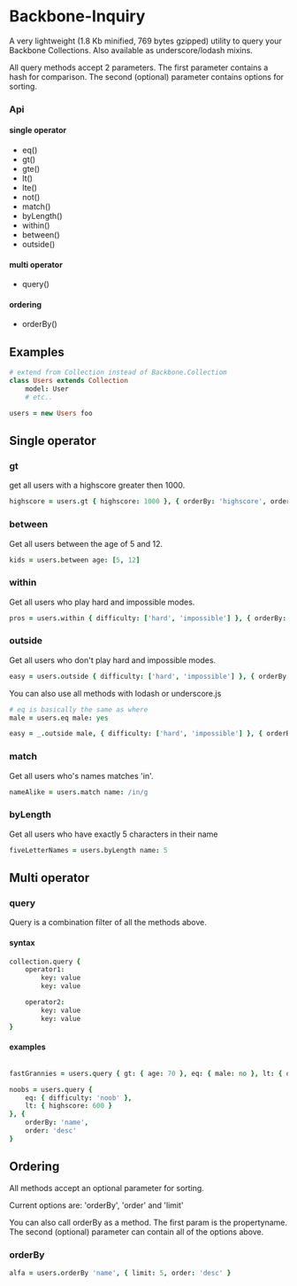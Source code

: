 # Backbone-Inquiry

A very lightweight (1.8 Kb minified, 769 bytes gzipped) utility to query your Backbone Collections. Also available as underscore/lodash mixins.

All query methods accept 2 parameters. The first parameter contains a hash for comparison. The second (optional) parameter contains options for sorting.

### Api

#### single operator
* eq()
* gt()
* gte()
* lt()
* lte()
* not()
* match()
* byLength()
* within()
* between()
* outside()

#### multi operator
* query()

#### ordering
* orderBy()


## Examples


```coffeescript
# extend from Collection instead of Backbone.Collectiom
class Users extends Collection
    model: User
    # etc..

users = new Users foo
```

## Single operator

### gt

get all users with a highscore greater then 1000.

```coffeescript
highscore = users.gt { highscore: 1000 }, { orderBy: 'highscore', order: 'desc' }
```


### between

Get all users between the age of 5 and 12.

```coffeescript
kids = users.between age: [5, 12]
```

### within

Get all users who play hard and impossible modes.

```coffeescript
pros = users.within { difficulty: ['hard', 'impossible'] }, { orderBy: 'age', order: 'asc', limit: 5 }
```

### outside

Get all users who don't play hard and impossible modes.

```coffeescript
easy = users.outside { difficulty: ['hard', 'impossible'] }, { orderBy: 'highscore', limit: 5 }
```

You can also use all methods with lodash or underscore.js

```coffeescript
# eq is basically the same as where
male = users.eq male: yes

easy = _.outside male, { difficulty: ['hard', 'impossible'] }, { orderBy: 'highscore', limit: 5 }
```

### match

Get all users who's names matches 'in'.

```coffeescript
nameAlike = users.match name: /in/g
```

### byLength

Get all users who have exactly 5 characters in their name

```coffeescript
fiveLetterNames = users.byLength name: 5
```


## Multi operator

### query
Query is a combination filter of all the methods above.

#### syntax

```coffeescript
collection.query {
    operator1:
        key: value
        key: value

    operator2:
        key: value
        key: value
}
```

#### examples
```coffeescript

fastGrannies = users.query { gt: { age: 70 }, eq: { male: no }, lt: { duration: 100 } }

noobs = users.query {
    eq: { difficulty: 'noob' },
    lt: { highscore: 600 }
}, {
    orderBy: 'name',
    order: 'desc'
}
```


## Ordering
All methods accept an optional parameter for sorting.

Current options are: 'orderBy', 'order' and 'limit'

You can also call orderBy as a method. The first param is the propertyname. The second (optional) parameter can contain all of the options above.

### orderBy
```coffeescript
alfa = users.orderBy 'name', { limit: 5, order: 'desc' }
```

